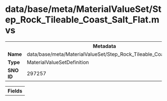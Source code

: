<h1>data/base/meta/MaterialValueSet/Step_Rock_Tileable_Coast_Salt_Flat.mvs</h1><table><tr><th colspan="100%">Metadata</th></tr><tr><td><b>Name</b></td><td>data/base/meta/MaterialValueSet/Step_Rock_Tileable_Coast_Salt_Flat.mvs</td></tr><tr><td><b>Type</b></td><td>MaterialValueSetDefinition</td></tr><tr><td><b>SNO ID</b></td><td>297257</td></tr></table>

<table><tr><th colspan="100%">Fields</th></tr></table>

